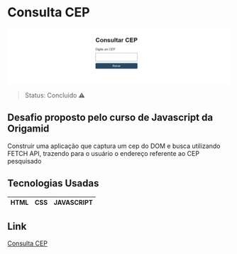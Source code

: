 # Consulta CEP

![header](img/projeto.png)

> Status: Concluido ⚠️

## Desafio proposto pelo curso de Javascript da Origamid

<p>Construir uma aplicação que captura um cep do DOM e busca utilizando FETCH API, trazendo para o usuário o endereço referente ao CEP pesquisado</p>

## Tecnologias Usadas

| HTML | CSS | JAVASCRIPT |
| ---- | --- | ---------- |

## Link

[Consulta CEP](https://consulta-cep-nu.vercel.app/)
